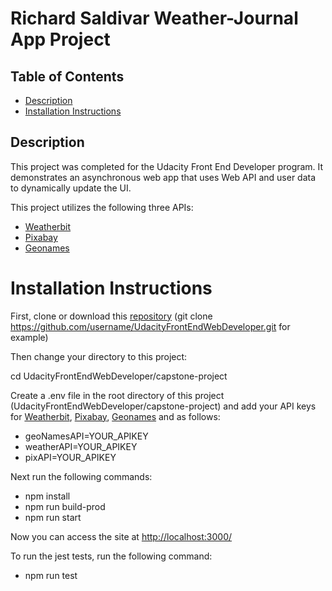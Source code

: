 # Richard Saldivar Weather-Journal App Project

## Table of Contents

* [Description](#description)
* [Installation Instructions](#installation_instructions)

## Description

This project was completed for the Udacity Front End Developer program. It demonstrates an asynchronous web app that uses Web API and user data to dynamically update the UI.

This project utilizes the following three APIs:

- [Weatherbit](https://www.weatherbit.io/account/create)
- [Pixabay](https://pixabay.com/api/docs/)
- [Geonames](http://www.geonames.org/export/web-services.html)

# Installation Instructions

First, clone or download this [repository](https://github.com/richardsa/UdacityFrontEndWebDeveloper/archive/refs/heads/main.zip) (git clone https://github.com/username/UdacityFrontEndWebDeveloper.git for example)

Then change your directory to this project:

cd UdacityFrontEndWebDeveloper/capstone-project

Create a .env file in the root directory of this project (UdacityFrontEndWebDeveloper/capstone-project) and add your API keys for [Weatherbit](https://www.weatherbit.io/account/create), [Pixabay](https://pixabay.com/api/docs/), [Geonames](http://www.geonames.org/export/web-services.html) and  as follows:

- geoNamesAPI=YOUR_APIKEY
- weatherAPI=YOUR_APIKEY
- pixAPI=YOUR_APIKEY


Next run the following commands:

- npm install
- npm run build-prod
- npm run start

Now you can access the site at [http://localhost:3000/](http://localhost:3000/)

To run the jest tests, run the following command:

- npm run test

